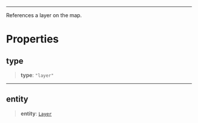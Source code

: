 ***

References a layer on the map.

# Properties

## type

> **type**: `"layer"`

***

## entity

> **entity**: [`Layer`](../Layers/Layer.md)
